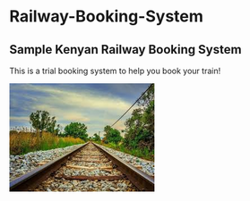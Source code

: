 # Railway-Booking-System
## Sample Kenyan Railway Booking System
This is a trial booking system to help you book your train!

![Railway line](Rail.jpg)

